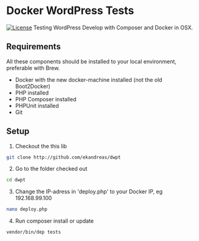 # Docker WordPress Tests
[![License](https://img.shields.io/badge/license-MIT-blue.svg)](https://packagist.org/packages/ekandreas/bladerunner)
Testing WordPress Develop with Composer and Docker in OSX.

## Requirements
All these components should be installed to your local environment, preferable with Brew.
* Docker with the new docker-machine installed (not the old Boot2Docker)
* PHP installed
* PHP Composer installed
* PHPUnit installed
* Git

## Setup
1. Checkout the this lib
```bash
git clone http://github.com/ekandreas/dwpt
```

2. Go to the folder checked out
```bash
cd dwpt
```

3. Change the IP-adress in 'deploy.php' to your Docker IP, eg 192.168.99.100
```bash
nano deploy.php
```

4. Run composer install or update
```bash
vendor/bin/dep tests
```
